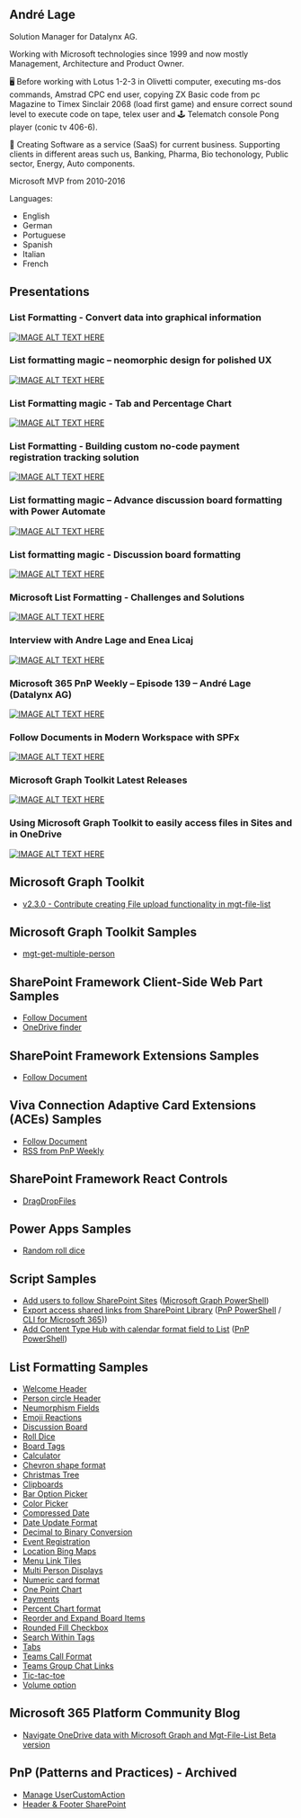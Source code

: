 ## André Lage

Solution Manager for Datalynx AG.

Working with Microsoft technologies since 1999 and now mostly Management, Architecture and Product Owner. 

🖥️ Before working with Lotus 1-2-3 in Olivetti computer, executing ms-dos commands, Amstrad CPC end user, copying ZX Basic code from pc Magazine to Timex Sinclair 2068 (load first game) and ensure correct sound level to execute code on tape, telex user and 🕹️ Telematch console Pong player (conic tv 406-6).

🤝 Creating Software as a service (SaaS) for current business.
Supporting clients in different areas such us, Banking, Pharma, Bio techonology, Public sector, Energy, Auto components.

Microsoft MVP from 2010-2016

Languages:
- English
- German
- Portuguese
- Spanish
- Italian
- French

## Presentations

### List Formatting - Convert data into graphical information
[![IMAGE ALT TEXT HERE](https://img.youtube.com/vi/5wxlN0wlO_g/0.jpg)](https://www.youtube.com/watch?v=5wxlN0wlO_g)

### List formatting magic – neomorphic design for polished UX
[![IMAGE ALT TEXT HERE](https://img.youtube.com/vi/8Nboe31bmB4/0.jpg)](https://www.youtube.com/watch?v=8Nboe31bmB4)

### List Formatting magic - Tab and Percentage Chart
[![IMAGE ALT TEXT HERE](https://img.youtube.com/vi/fbD2JDoH3eY/0.jpg)](https://www.youtube.com/watch?v=fbD2JDoH3eY)

### List Formatting - Building custom no-code payment registration tracking solution
[![IMAGE ALT TEXT HERE](https://img.youtube.com/vi/D6C7d3FsJBA/0.jpg)](https://www.youtube.com/watch?v=D6C7d3FsJBA)

### List formatting magic – Advance discussion board formatting with Power Automate
[![IMAGE ALT TEXT HERE](https://img.youtube.com/vi/Kdwbehx1804/0.jpg)](https://www.youtube.com/watch?v=Kdwbehx1804)

### List formatting magic - Discussion board formatting
[![IMAGE ALT TEXT HERE](https://img.youtube.com/vi/KTleK0_66IU/0.jpg)](https://www.youtube.com/watch?v=KTleK0_66IU)

### Microsoft List Formatting - Challenges and Solutions
[![IMAGE ALT TEXT HERE](https://img.youtube.com/vi/yvEiXouwBUk/0.jpg)](https://www.youtube.com/watch?v=yvEiXouwBUk)

### Interview with Andre Lage and Enea Licaj 
[![IMAGE ALT TEXT HERE](https://img.youtube.com/vi/xOuFPnhxZTQ/0.jpg)](https://www.youtube.com/watch?v=xOuFPnhxZTQ)

### Microsoft 365 PnP Weekly – Episode 139 – André Lage (Datalynx AG)
[![IMAGE ALT TEXT HERE](https://img.youtube.com/vi/6kv5nvgPVqY/0.jpg)](https://www.youtube.com/watch?v=6kv5nvgPVqY)

### Follow Documents in Modern Workspace with SPFx
[![IMAGE ALT TEXT HERE](https://img.youtube.com/vi/Wx7nqlP3WQU/0.jpg)](https://www.youtube.com/watch?v=Wx7nqlP3WQU)

### Microsoft Graph Toolkit Latest Releases
[![IMAGE ALT TEXT HERE](https://img.youtube.com/vi/cm0144eUg5s/0.jpg)](https://www.youtube.com/watch?v=cm0144eUg5s)

### Using Microsoft Graph Toolkit to easily access files in Sites and in OneDrive
[![IMAGE ALT TEXT HERE](https://img.youtube.com/vi/Xgna1iH55k8/0.jpg)](https://www.youtube.com/watch?v=Xgna1iH55k8)

## Microsoft Graph Toolkit

- [v2.3.0 - Contribute creating File upload functionality in mgt-file-list](https://github.com/microsoftgraph/microsoft-graph-toolkit/releases/tag/v2.3.0)

## Microsoft Graph Toolkit Samples

- [mgt-get-multiple-person](https://github.com/pnp/mgt-samples/tree/main/samples/html/mgt-get-multiple-person)

## SharePoint Framework Client-Side Web Part Samples

- [Follow Document](https://github.com/pnp/sp-dev-fx-webparts/tree/main/samples/react-follow-document)
- [OneDrive finder](https://github.com/pnp/sp-dev-fx-webparts/tree/main/samples/react-onedrive-finder)

## SharePoint Framework Extensions Samples

- [Follow Document](https://github.com/pnp/sp-dev-fx-extensions/tree/main/samples/react-command-follow-document)

## Viva Connection Adaptive Card Extensions (ACEs) Samples

- [Follow Document](https://github.com/pnp/sp-dev-fx-aces/tree/main/samples/PrimaryTextCard-Follow-Documents)
- [RSS from PnP Weekly](https://github.com/pnp/sp-dev-fx-aces/tree/main/samples/ImageCard-Rss)

## SharePoint Framework React Controls

- [DragDropFiles](https://github.com/pnp/sp-dev-fx-controls-react/blob/master/docs/documentation/docs/controls/DragDropFiles.md)

## Power Apps Samples

- [Random roll dice](https://github.com/pnp/powerapps-samples/tree/main/samples/random-rolldice)

## Script Samples

- [Add users to follow SharePoint Sites](https://pnp.github.io/script-samples/spo-add-user-follow-site/README.html) ([Microsoft Graph PowerShell](https://docs.microsoft.com/en-us/graph/powershell/get-started))
- [Export access shared links from SharePoint Library](https://github.com/pnp/script-samples/tree/main/scripts/spo-export-file-shared-links) ([PnP PowerShell](https://aka.ms/cli-m365) / [CLI for Microsoft 365](https://aka.ms/cli-m365)))
- [Add Content Type Hub with calendar format field to List](https://github.com/pnp/script-samples/tree/main/scripts/spo-add-contenttypehub-format-field-to-List) ([PnP PowerShell](https://aka.ms/pnp/powershell))

## List Formatting Samples

- [Welcome Header](https://github.com/pnp/List-Formatting/tree/master/form-samples/welcome-header)
- [Person circle Header](https://github.com/pnp/List-Formatting/tree/master/form-samples/person-circle-header)
- [Neumorphism Fields](https://github.com/aaclage/List-Formatting/tree/aaclage/generic-neumorphism/column-samples/generic-neumorphism)
- [Emoji Reactions](https://github.com/pnp/list-formatting/tree/master/view-samples/emoji-reactions)
- [Discussion Board](https://github.com/pnp/list-formatting/tree/master/view-samples/discussion-board)
- [Roll Dice](https://github.com/pnp/List-Formatting/tree/master/view-samples/roll-dice)
- [Board Tags](https://github.com/pnp/list-formatting/tree/master/view-samples/board-tags)
- [Calculator](https://github.com/pnp/List-Formatting/tree/master/column-samples/generic-calculator)
- [Chevron shape format](https://github.com/pnp/List-Formatting/tree/master/view-samples/chevron-shape-format)
- [Christmas Tree](https://github.com/pnp/List-Formatting/tree/master/view-samples/christmas-tree)
- [Clipboards](https://github.com/pnp/list-formatting/tree/master/view-samples/clipboards)
- [Bar Option Picker](https://github.com/pnp/list-formatting/tree/master/view-samples/bar-option-picker)
- [Color Picker](https://github.com/pnp/list-formatting/tree/master/view-samples/color-picker)
- [Compressed Date](https://github.com/pnp/List-Formatting/tree/master/column-samples/date-compress-format)
- [Date Update Format](https://github.com/pnp/List-Formatting/tree/master/column-samples/date-update-format)
- [Decimal to Binary Conversion](https://github.com/pnp/List-Formatting/tree/master/column-samples/number-decimal-binary)
- [Event Registration](https://github.com/pnp/list-formatting/tree/master/view-samples/event-registration)
- [Location Bing Maps](https://github.com/pnp/List-Formatting/tree/master/column-samples/location-bing-maps)
- [Menu Link Tiles](https://github.com/pnp/List-Formatting/tree/master/view-samples/menu-link-tiles)
- [Multi Person Displays](https://github.com/pnp/List-Formatting/tree/master/view-samples/multi-person-displays)
- [Numeric card format](https://github.com/pnp/List-Formatting/tree/master/view-samples/generic-numeric-card-format)
- [One Point Chart](https://github.com/pnp/List-Formatting/tree/master/column-samples/generic-one-point-chart)
- [Payments](https://github.com/pnp/List-Formatting/tree/master/view-samples/payments)
- [Percent Chart format](https://github.com/pnp/List-Formatting/tree/master/view-samples/percent-chart-format)
- [Reorder and Expand Board Items](https://github.com/pnp/List-Formatting/tree/master/view-samples/reorder-expand-board-items)
- [Rounded Fill Checkbox](https://github.com/pnp/list-formatting/tree/master/column-samples/yesno-roundedfill-format)
- [Search Within Tags](https://github.com/pnp/List-Formatting/tree/master/view-samples/search-within-tags)
- [Tabs](https://github.com/pnp/List-Formatting/tree/master/view-samples/tabs)
- [Teams Call Format](https://github.com/pnp/List-Formatting/tree/master/column-samples/person-teams-call-format)
- [Teams Group Chat Links](https://github.com/pnp/List-Formatting/tree/master/view-samples/teams-group-chat-links)
- [Tic-tac-toe](https://github.com/pnp/List-Formatting/tree/master/view-samples/tic-tac-toe)
- [Volume option](https://github.com/pnp/List-Formatting/tree/master/column-samples/number-volume)

 
 ## Microsoft 365 Platform Community Blog
 
 - [Navigate OneDrive data with Microsoft Graph and Mgt-File-List Beta version](https://pnp.github.io/blog/post/navigate-onedrive-data-with-microsoft-graph-and-mgt-file-list)
 
## PnP (Patterns and Practices) - **Archived**

- [Manage UserCustomAction](https://github.com/pnp/PnP/tree/master/Samples/Core.ManageUserCustomAction)
- [Header & Footer SharePoint](https://github.com/pnp/PnP/tree/master/Samples/Core.EmbedJavaScript.HeaderFooter)

<!--
**aaclage/aaclage** is a ✨ _special_ ✨ repository because its `README.md` (this file) appears on your GitHub profile.

Here are some ideas to get you started:

- 🔭 I’m currently working on ...
- 🌱 I’m currently learning ...
- 👯 I’m looking to collaborate on ...
- 🤔 I’m looking for help with ...
- 💬 Ask me about ...
- 📫 How to reach me: ...
- 😄 Pronouns: ...
- ⚡ Fun fact: ...
-->
